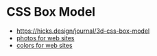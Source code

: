 # CSS Box Model

- https://hicks.design/journal/3d-css-box-model
- [photos for web sites](https://www.pexels.com/)
- [colors for web sites](https://color.adobe.com/)

